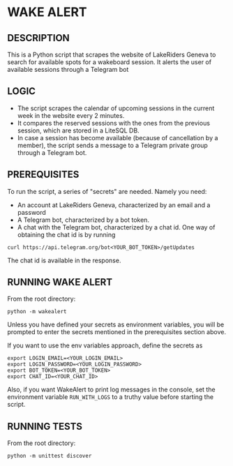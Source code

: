 # WAKE ALERT


## DESCRIPTION

This is a Python script that scrapes the website of LakeRiders Geneva to search for available spots for a wakeboard session. It alerts the user of available sessions through a Telegram bot

## LOGIC

* The script scrapes the calendar of upcoming sessions in the current week in the website every 2 minutes.
* It compares the reserved sessions with the ones from the previous session, which are stored in a LiteSQL DB.
* In case a session has become available (because of cancellation by a member), the script sends a message to a Telegram private group through a Telegram bot.

## PREREQUISITES

To run the script, a series of "secrets" are needed. Namely you need:
* An account at LakeRiders Geneva, characterized by an email and a password
* A Telegram bot, characterized by a bot token.
* A chat with the Telegram bot, characterized by a chat id. One way of obtaining the chat id is by running
```
curl https://api.telegram.org/bot<YOUR_BOT_TOKEN>/getUpdates
```
The chat id is available in the response.

## RUNNING WAKE ALERT

From the root directory:
```
python -m wakealert
```
Unless you have defined your secrets as environment variables, you will be prompted to enter the secrets mentioned in the prerequisites section above.

If you want to use the env variables approach, define the secrets as
```
export LOGIN_EMAIL=<YOUR_LOGIN_EMAIL>
export LOGIN_PASSWORD=<YOUR_LOGIN_PASSWORD>
export BOT_TOKEN=<YOUR_BOT_TOKEN>
export CHAT_ID=<YOUR_CHAT_ID>
```
Also, if you want WakeAlert to print log messages in the console, set the environment variable `RUN_WITH_LOGS` to a truthy value before starting the script.


## RUNNING TESTS

From the root directory:
```
python -m unittest discover
```
